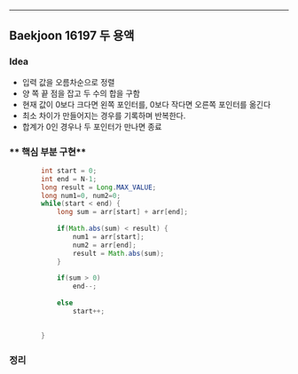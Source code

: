 ---
## Baekjoon 16197 두 용액
### **Idea**
* 입력 값을 오름차순으로 정렬
* 양 쪽 끝 점을 잡고 두 수의 합을 구함
* 현재 값이 0보다 크다면 왼쪽 포인터를, 0보다 작다면 오른쪽 포인터를 옮긴다
* 최소 차이가 만들어지는 경우를 기록하며 반복한다.
* 합계가 0인 경우나 두 포인터가 만나면 종료 

### ** 핵심 부분 구현**
```java
		int start = 0;
		int end = N-1;
		long result = Long.MAX_VALUE;
		long num1=0, num2=0;
		while(start < end) {
			long sum = arr[start] + arr[end];
			
			if(Math.abs(sum) < result) {
				num1 = arr[start];
				num2 = arr[end];
				result = Math.abs(sum);
			}
			
			if(sum > 0)
				end--;
			
			else
				start++;
			
			
		}	

```

### 정리
 

